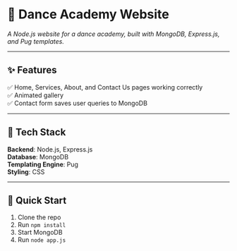 # 💃 Dance Academy Website  
*A Node.js website for a dance academy, built with MongoDB, Express.js, and Pug templates.*  

---

## ✨ Features  
✅ Home, Services, About, and Contact Us pages working correctly  
✅ Animated gallery  
✅ Contact form saves user queries to MongoDB  

---

## 📌 Tech Stack  
**Backend**: Node.js, Express.js  
**Database**: MongoDB  
**Templating Engine**: Pug  
**Styling**: CSS  

---

## 🚀 Quick Start  
1. Clone the repo  
2. Run `npm install`  
3. Start MongoDB  
4. Run `node app.js`  
